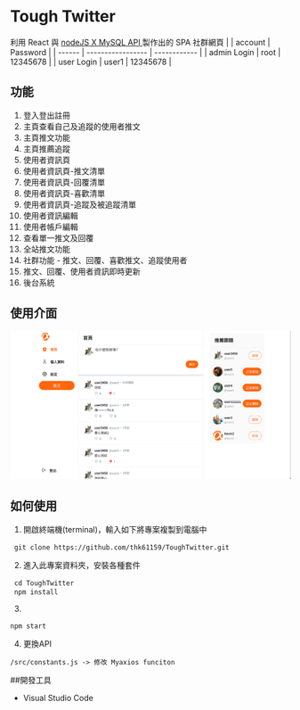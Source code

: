 # Tough Twitter
利用 React 與 [nodeJS X MySQL API ](https://github.com/sd880428/twitter-api-2020)製作出的 SPA 社群網頁
|        | account            | Password     |
| ------ | ----------------- | ------------ |
| admin Login  | root  | 12345678     |
| user Login | user1 | 12345678     |

## 功能
1. 登入登出註冊
2. 主頁查看自己及追蹤的使用者推文
3. 主頁推文功能
4. 主頁推薦追蹤
5. 使用者資訊頁
6. 使用者資訊頁-推文清單
7. 使用者資訊頁-回覆清單
8. 使用者資訊頁-喜歡清單
9. 使用者資訊頁-追蹤及被追蹤清單
10. 使用者資訊編輯
11. 使用者帳戶編輯
12. 查看單一推文及回覆
13. 全站推文功能
14. 社群功能 - 推文、回覆、喜歡推文、追蹤使用者
15. 推文、回覆、使用者資訊即時更新
16. 後台系統


## 使用介面
![alt 使用介面圖示](https://github.com/thk61159/ToughTwitter/blob/main/public/homepage.png?raw=true "首頁介面")


## 如何使用
1. 開啟終端機(terminal)，輸入如下將專案複製到電腦中
```shell
 git clone https://github.com/thk61159/ToughTwitter.git
```
2. 進入此專案資料夾，安裝各種套件
```shell
 cd ToughTwitter
 npm install
```
3. 
```shell
npm start
```
4. 更換API
```
/src/constants.js -> 修改 Myaxios funciton
```

##開發工具
* Visual Studio Code 
